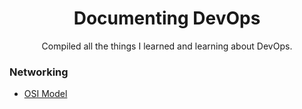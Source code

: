 <h1 align="center">Documenting DevOps </h1>

<p align="center">Compiled all the things I learned and learning about DevOps.</p>

### Networking

- [OSI Model](Networking/OSI-model.md)